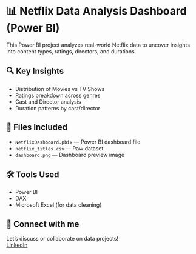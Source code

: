 

# 📊 Netflix Data Analysis Dashboard (Power BI)

This Power BI project analyzes real-world Netflix data to uncover insights into content types, ratings, directors, and durations.

## 🔍 Key Insights
- Distribution of Movies vs TV Shows
- Ratings breakdown across genres
- Cast and Director analysis
- Duration patterns by cast/director

## 📁 Files Included
- `NetflixDashboard.pbix` — Power BI dashboard file
- `netflix_titles.csv` — Raw dataset
- `dashboard.png` — Dashboard preview image

## 🛠 Tools Used
- Power BI
- DAX
- Microsoft Excel (for data cleaning)


## 🔗 Connect with me
Let’s discuss or collaborate on data projects!  
[LinkedIn](https://www.linkedin.com/in/kanika-srinivasan-8aab862b2?lipi=urn%3Ali%3Apage%3Ad_flagship3_messaging_conversation_detail%3BmpGe417xTkOrYza0dRFX6g%3D%3D)
